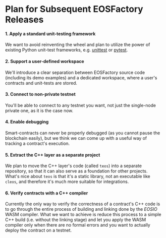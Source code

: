 # Plan for Subsequent EOSFactory Releases

#### 1. Apply a standard unit-testing framework

We want to avoid reinventing the wheel and plan to utilize the power of existing Python unit-test frameworks, e.g. [unittest](https://docs.python.org/3/library/unittest.html) or [pytest](https://docs.pytest.org/en/latest/).

#### 2. Support a user-defined workspace

We'll introduce a clear separation between EOSFactory source code (including its demo examples) and a dedicated workspace, where a user's contracts and unit-tests are stored.

#### 3. Connect to non-private testnet

You'll be able to connect to any testnet you want, not just the single-node private one, as it is the case now.

#### 4. Enable debugging

Smart-contracts can never be properly debugged (as you cannot pause the blockchain easily), but we think we can come up with a useful way of tracking a contract's execution.

#### 5. Extract the C++ layer as a separate project

We plan to move the C++ layer's code (called `teos`) into a separate repository, so that it can also serve as a foundation for other projects. What's nice about `teos` is that it's a static library, not an executable like `cleos`, and therefore it's much more suitable for integrations.

#### 6. Verify contracts with a C++ compiler

Currently the only way to verify the correctness of a contract's C++ code is to go through the entire process of building and linking done by the *EOSIO* WASM compiler. What we want to achieve is reduce this process to a simple C++ build (i.e. without the linking stage) and let you apply the WASM compiler only when there are no formal errors and you want to actually deploy the contract on a testnet.